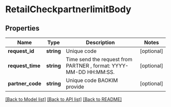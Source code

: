 # RetailCheckpartnerlimitBody

## Properties
Name | Type | Description | Notes
------------ | ------------- | ------------- | -------------
**request_id** | **string** | Unique code | [optional] 
**request_time** | **string** | Time send the request from PARTNER , format: YYYY-MM-DD HH:MM:SS. | [optional] 
**partner_code** | **string** | Unique code BAOKIM provide | [optional] 

[[Back to Model list]](../../README.md#documentation-for-models) [[Back to API list]](../../README.md#documentation-for-api-endpoints) [[Back to README]](../../README.md)

